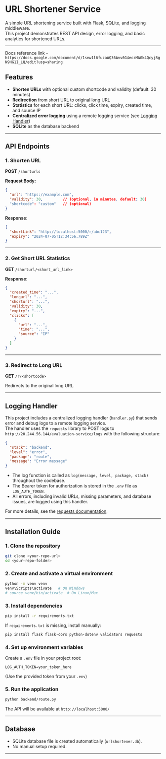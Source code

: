 # URL Shortener Service

A simple URL shortening service built with Flask, SQLite, and logging middleware.  
This project demonstrates REST API design, error logging, and basic analytics for shortened URLs.

---
Docs reference link - `https://docs.google.com/document/d/1sew1l6fuzaAQ36Avv6G4eczMAGk4Qcyj8gN9HG1I_LQ/edit?usp=sharing`
## Features

- **Shorten URLs** with optional custom shortcode and validity (default: 30 minutes)
- **Redirection** from short URL to original long URL
- **Statistics** for each short URL: clicks, click time, expiry, created time, and source IP
- **Centralized error logging** using a remote logging service (see [Logging Handler](#logging-handler))
- **SQLite** as the database backend

---

## API Endpoints

### 1. Shorten URL

**POST** `/shorturls`

**Request Body:**
```json
{
  "url": "https://example.com",
  "validity": 30,         // (optional, in minutes, default: 30)
  "shortcode": "custom"   // (optional)
}
```

**Response:**
```json
{
  "shortLink": "http://localhost:5000/r/abc123",
  "expiry": "2024-07-05T12:34:56.789Z"
}
```

---

### 2. Get Short URL Statistics

**GET** `/shorturl/<short_url_link>`

**Response:**
```json
{
  "created_time": "...",
  "longurl": "...",
  "shorturl": "...",
  "validity": 30,
  "expiry": "...",
  "clicks": [
    {
      "url": "...",
      "time": "...",
      "source": "IP"
    }
  ]
}
```

---

### 3. Redirect to Long URL

**GET** `/r/<shortcode>`

Redirects to the original long URL.

---

## Logging Handler

This project includes a centralized logging handler (`handler.py`) that sends error and debug logs to a remote logging service.  
The handler uses the `requests` library to POST logs to `http://20.244.56.144/evaluation-service/logs` with the following structure:

```json
{
  "stack": "backend",
  "level": "error",
  "package": "route",
  "message": "Error message"
}
```

- The log function is called as `log(message, level, package, stack)` throughout the codebase.
- The Bearer token for authorization is stored in the `.env` file as `LOG_AUTH_TOKEN`.
- All errors, including invalid URLs, missing parameters, and database issues, are logged using this handler.

For more details, see the [requests documentation](https://requests.readthedocs.io/en/latest/).

---

## Installation Guide

### 1. Clone the repository

```bash
git clone <your-repo-url>
cd <your-repo-folder>
```

### 2. Create and activate a virtual environment

```bash
python -m venv venv
venv\Scripts\activate   # On Windows
# source venv/bin/activate  # On Linux/Mac
```

### 3. Install dependencies

```bash
pip install -r requirements.txt
```

If `requirements.txt` is missing, install manually:
```bash
pip install flask flask-cors python-dotenv validators requests
```

### 4. Set up environment variables

Create a `.env` file in your project root:
```
LOG_AUTH_TOKEN=your_token_here
```
(Use the provided token from your `.env`)

### 5. Run the application

```bash
python backend/route.py
```

The API will be available at `http://localhost:5000/`

---

## Database

- SQLite database file is created automatically (`urlshortener.db`).
- No manual setup required.

---

